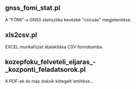 ## gnss_fomi_stat.pl
A "FÖMI"-s GNSS statisztika kevésbé "csicsás" megjelenítése.

## xls2csv.pl
EXCEL munkafüzet átalakítása CSV formátumba.

## kozepfoku_felveteli_eljaras_-_kozponti_feladatsorok.pl
A PDF-ek és más doksik kötegelt letöltése...
